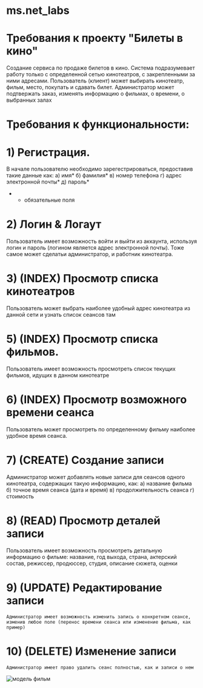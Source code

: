 # ms.net_labs
# Требования к проекту "Билеты в кино"
Создание сервиса по продаже билетов в кино. Система подразумевает работу только с определенной сетью кинотеатров, с закрепленными за ними адресами.
Пользователь (клиент) может выбирать кинотеатр, фильм, место, покупать и сдавать билет.
Администратор может подтвержать заказ, изменять информацию о фильмах, о времени, о выбранных залах

# Требования к функциональности:

# 1) Регистрация.
   В начале пользователю необходимо зарегестрироваться, предоставив такие данные как:
   а) имя*
   б) фамилия*
   в) номер телефона
   г) адрес электронной почты*
   д) пароль*
   * - обязательные поля
# 2) Логин & Логаут
   Пользователь имеет возможность войти и выйти из аккаунта, используя логин и пароль (логином является адрес электронной почты).
   Тоже самое может сделатьи администратор, и работник кинотеатра.

# 3) (INDEX) Просмотр списка кинотеатров
   Пользователь может выбрать наиболее удобный адрес кинотеатра из данной сети и узнать список сеансов там

# 5) (INDEX) Просмотр списка фильмов.
   Пользователь имеет возможность просмотреть список текущих фильмов, идущих в данном кинотеатре

# 6) (INDEX) Просмотр возможного времени сеанса
   Пользователь может просмотреть по определенному фильму наиболее удобное время сеанса.

# 7) (CREATE) Создание записи
   Администратор может добавлять новые записи для сеансов одного кинотеатра, содержащих такую информацию, как:
   а) название фильма
   б) точное время сеанса (дата и время)
   в) продолжительность сеанса
   г) стоимость
   
# 8) (READ) Просмотр деталей записи
   Пользователь имеет возможность просмотреть детальную информацию о фильме: название, год выхода, страна, актерский состав, режиссер, продюссер, студия, описание сюжета, оценки

# 9) (UPDATE) Редактирование записи
    Администратор имеет возможность изменить запись о конкретном сеансе, изменив любое поле (перенос времени сеанса или изменение фильма, как пример)

# 10) (DELETE) Изменение записи
    Администратор имеет право удалить сеанс полностью, как и записи о нем
![модель фильм](https://github.com/user-attachments/assets/9483047d-91dd-41f1-8317-895416f905c2)
